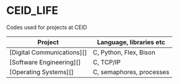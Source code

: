 # CEID_LIFE
Codes used for projects at CEID

Project  | Language, libraries etc
------------- |  ------------
[Digital Communications][]  | C, Python, Flex, Bison
[Software Engineering][] | C, TCP/IP
[Operating Systems][] | C, semaphores, processes

